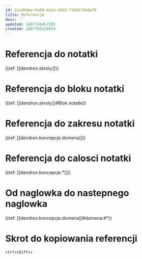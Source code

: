 ```yaml
---
id: 2a1d6dee-be60-4e2a-a919-f5581f9a0e76
title: Referencje
desc: ''
updated: 1607786457505
created: 1607785476010
---
```


# Referencja do notatki
((ref: [[dendron.skroty]]))

# Referencja do bloku notatki
((ref: [[dendron.skroty]]#Blok notatki))


# Referencja do zakresu notatki
((ref: [[dendron.koncepcje.domena]]))

# Referencja do calosci notatki
((ref: [[dendron.koncepcje.*]]))

# Od naglowka do nastepnego naglowka
((ref: [[dendron.koncepcje.domena]]#domena:#*))

# Skrot do kopiowania referencji
`ctrl+shift+r`
